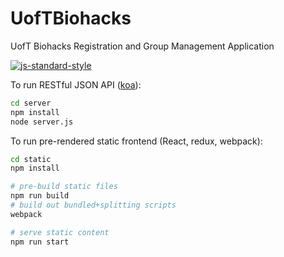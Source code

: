 # UofTBiohacks

UofT Biohacks Registration and Group Management Application

[![js-standard-style](https://cdn.rawgit.com/feross/standard/master/badge.svg)](https://github.com/feross/standard)

To run RESTful JSON API ([koa](http://koajs.com/)):

```bash
cd server
npm install
node server.js
```

To run pre-rendered static frontend (React, redux, webpack):

```bash
cd static
npm install

# pre-build static files
npm run build
# build out bundled+splitting scripts
webpack

# serve static content
npm run start
```
